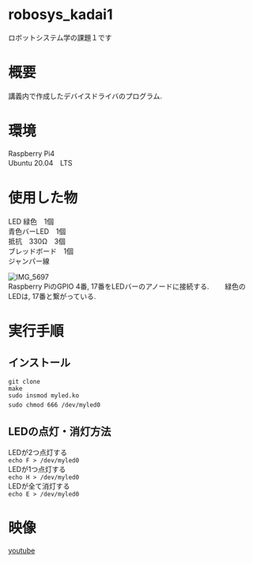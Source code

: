 # robosys_kadai1
ロボットシステム学の課題１です

# 概要
講義内で作成したデバイスドライバのプログラム. 

# 環境
Raspberry Pi4  
Ubuntu 20.04　LTS

# 使用した物
LED 緑色　1個  
青色バーLED　1個  
抵抗　330Ω　3個  
ブレッドボード　1個  
ジャンパー線  
  
![IMG_5697](https://user-images.githubusercontent.com/73329238/104943099-987ca880-59f8-11eb-8ed7-7aa6319cb883.JPG)  
Raspberry PiのGPIO 4番, 17番をLEDバーのアノードに接続する.　　
緑色のLEDは, 17番と繋がっている. 

# 実行手順
## インストール
`git clone`  
`make`  
`sudo insmod myled.ko`  
`sudo chmod 666 /dev/myled0`　　
  
## LEDの点灯・消灯方法  
LEDが2つ点灯する  
`echo F > /dev/myled0`  
LEDが1つ点灯する  
`echo H > /dev/myled0`  
LEDが全て消灯する  
`echo E > /dev/myled0`  

# 映像
[youtube](https://youtu.be/YrYsSWS5VXU)
